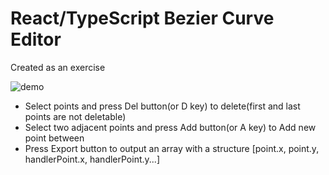 # React/TypeScript Bezier Curve Editor
Created as an exercise

![demo](https://github.com/reznikov1/reactBezier/assets/48382252/e80b856d-fb49-4195-83fd-e3b22790e0c2)


- Select points and press Del button(or D key) to delete(first and last points are not deletable) 
- Select two adjacent points and press Add button(or A key) to Add new point between
- Press Export button to output an array with a structure [point.x, point.y, handlerPoint.x, handlerPoint.y...]
